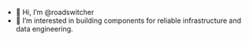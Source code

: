 - 👋 Hi, I’m @roadswitcher
- 👀 I’m interested in building components for reliable infrastructure and data engineering.

<!---
roadswitcher/roadswitcher is a ✨ special ✨ repository because its `README.md` (this file) appears on your GitHub profile.
You can click the Preview link to take a look at your changes.
--->
